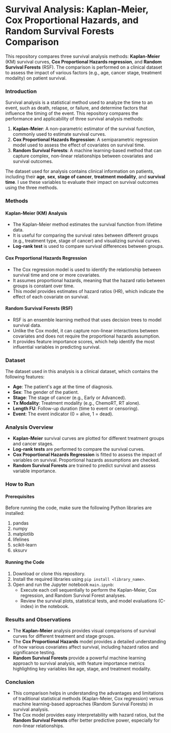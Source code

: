 # Survival Analysis: Kaplan-Meier, Cox Proportional Hazards, and Random Survival Forests Comparison

This repository compares three survival analysis methods: **Kaplan-Meier** (KM) survival curves, **Cox Proportional Hazards regression**, and **Random Survival Forests** (RSF). The comparison is performed on a clinical dataset to assess the impact of various factors (e.g., age, cancer stage, treatment modality) on patient survival. 

### Introduction
Survival analysis is a statistical method used to analyze the time to an event, such as death, relapse, or failure, and determine factors that influence the timing of the event. This repository compares the performance and applicability of three survival analysis methods:

1. **Kaplan-Meier**: A non-parametric estimator of the survival function, commonly used to estimate survival curves.
2. **Cox Proportional Hazards Regression**: A semiparametric regression model used to assess the effect of covariates on survival time.
3. **Random Survival Forests**: A machine learning-based method that can capture complex, non-linear relationships between covariates and survival outcomes.

The dataset used for analysis contains clinical information on patients, including their **age**, **sex**, **stage of cancer**, **treatment modality**, and **survival time**. I use these variables to evaluate their impact on survival outcomes using the three methods.

### Methods

#### Kaplan-Meier (KM) Analysis
- The Kaplan-Meier method estimates the survival function from lifetime data.
- It is useful for comparing the survival rates between different groups (e.g., treatment type, stage of cancer) and visualizing survival curves.
- **Log-rank test** is used to compare survival differences between groups.

#### Cox Proportional Hazards Regression
- The Cox regression model is used to identify the relationship between survival time and one or more covariates.
- It assumes proportional hazards, meaning that the hazard ratio between groups is constant over time.
- This model provides estimates of hazard ratios (HR), which indicate the effect of each covariate on survival.

#### Random Survival Forests (RSF)
- RSF is an ensemble learning method that uses decision trees to model survival data.
- Unlike the Cox model, it can capture non-linear interactions between covariates and does not require the proportional hazards assumption.
- It provides feature importance scores, which help identify the most influential variables in predicting survival.

### Dataset

The dataset used in this analysis is a clinical dataset, which contains the following features:
- **Age**: The patient's age at the time of diagnosis.
- **Sex**: The gender of the patient.
- **Stage**: The stage of cancer (e.g., Early or Advanced).
- **Tx Modality**: Treatment modality (e.g., ChemoRT, RT alone).
- **Length FU**: Follow-up duration (time to event or censoring).
- **Event**: The event indicator (0 = alive, 1 = dead).

### Analysis Overview

- **Kaplan-Meier** survival curves are plotted for different treatment groups and cancer stages.
- **Log-rank tests** are performed to compare the survival curves.
- **Cox Proportional Hazards Regression** is fitted to assess the impact of variables on survival. Proportional hazards assumptions are checked.
- **Random Survival Forests** are trained to predict survival and assess variable importance.

### How to Run

#### Prerequisites
Before running the code, make sure the following Python libraries are installed:
1. pandas
2. numpy
3. matplotlib
4. lifelines
5. scikit-learn
6. sksurv

#### Running the Code
1. Download or clone this repository.
2. Install the required libraries using `pip install <library_name>`.
3. Open and run the Jupyter notebook `main.ipynb`:
   - Execute each cell sequentially to perform the Kaplan-Meier, Cox regression, and Random Survival Forest analyses.
   - Review the survival plots, statistical tests, and model evaluations (C-index) in the notebook.

### Results and Observations
- The **Kaplan-Meier** analysis provides visual comparisons of survival curves for different treatment and stage groups.
- The **Cox Proportional Hazards** model provides a detailed understanding of how various covariates affect survival, including hazard ratios and significance testing.
- **Random Survival Forests** provide a powerful machine learning approach to survival analysis, with feature importance metrics highlighting key variables like age, stage, and treatment modality.

### Conclusion
- This comparison helps in understanding the advantages and limitations of traditional statistical methods (Kaplan-Meier, Cox regression) versus machine learning-based approaches (Random Survival Forests) in survival analysis.
- The Cox model provides easy interpretability with hazard ratios, but the **Random Survival Forests** offer better predictive power, especially for non-linear relationships.
